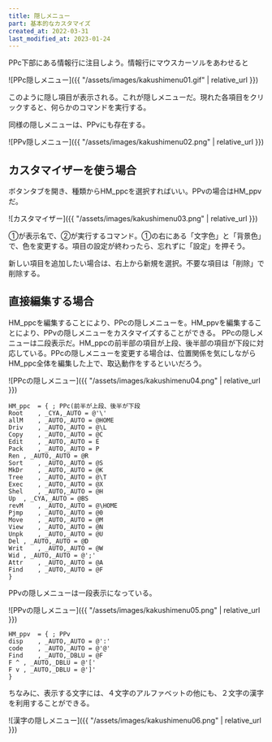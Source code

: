 ```yaml
---
title: 隠しメニュー
part: 基本的なカスタマイズ
created_at: 2022-03-31
last_modified_at: 2023-01-24
---
```

PPc下部にある情報行に注目しよう。情報行にマウスカーソルをあわせると

![PPc隠しメニュー]({{ "/assets/images/kakushimenu01.gif" | relative_url }})

このように隠し項目が表示される。これが隠しメニューだ。現れた各項目をクリックすると、何らかのコマンドを実行する。

同様の隠しメニューは、PPvにも存在する。

![PPv隠しメニュー]({{ "/assets/images/kakushimenu02.png" | relative_url }})

## カスタマイザーを使う場合

ボタンタブを開き、種類からHM_ppcを選択すればいい。PPvの場合はHM_ppvだ。

![カスタマイザー]({{ "/assets/images/kakushimenu03.png" | relative_url }})

①が表示名で、②が実行するコマンド。①の右にある「文字色」と「背景色」で、色を変更する。項目の設定が終わったら、忘れずに「設定」を押そう。

新しい項目を追加したい場合は、右上から新規を選択。不要な項目は「削除」で削除する。

## 直接編集する場合

HM_ppcを編集することにより、PPcの隠しメニューを。HM_ppvを編集することにより、PPvの隠しメニューをカスタマイズすることができる。
PPcの隠しメニューは二段表示だ。HM_ppcの前半部の項目が上段、後半部の項目が下段に対応している。PPcの隠しメニューを変更する場合は、位置関係を気にしながらHM_ppc全体を編集した上で、取込動作をするといいだろう。

![PPcの隠しメニュー]({{ "/assets/images/kakushimenu04.png" | relative_url }})

```text
HM_ppc	= {	; PPc(前半が上段、後半が下段
Root	, _CYA,_AUTO = @'\'
allM	, _AUTO,_AUTO = @HOME
Driv	, _AUTO,_AUTO = @\L
Copy	, _AUTO,_AUTO = @C
Edit	, _AUTO,_AUTO = E
Pack	, _AUTO,_AUTO = P
Ren	, _AUTO,_AUTO = @R
Sort	, _AUTO,_AUTO = @S
MkDr	, _AUTO,_AUTO = @K
Tree	, _AUTO,_AUTO = @\T
Exec	, _AUTO,_AUTO = @X
Shel	, _AUTO,_AUTO = @H
Up	, _CYA,_AUTO = @BS
revM	, _AUTO,_AUTO = @\HOME
Pjmp	, _AUTO,_AUTO = @0
Move	, _AUTO,_AUTO = @M
View	, _AUTO,_AUTO = @N
Unpk	, _AUTO,_AUTO = @U
Del	, _AUTO,_AUTO = @D
Writ	, _AUTO,_AUTO = @W
Wid	, _AUTO,_AUTO = @';'
Attr	, _AUTO,_AUTO = @A
Find	, _AUTO,_AUTO = @F
}
```

PPvの隠しメニューは一段表示になっている。

![PPvの隠しメニュー]({{ "/assets/images/kakushimenu05.png" | relative_url }})

```text
HM_ppv	= {	; PPv
disp	, _AUTO,_AUTO = @':'
code	, _AUTO,_AUTO = @'@'
Find	, _AUTO,_DBLU = @F
F ^	, _AUTO,_DBLU = @'['
F v	, _AUTO,_DBLU = @']'
}
```

ちなみに、表示する文字には、４文字のアルファベットの他にも、２文字の漢字を利用することができる。

![漢字の隠しメニュー]({{ "/assets/images/kakushimenu06.png" | relative_url }})
